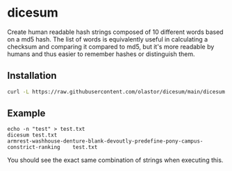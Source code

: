 # dicesum

Create human readable hash strings composed of 10 different words based on a md5 hash. The list of words is equivalently useful in calculating a checksum and comparing it compared to md5, but it's more readable by humans and thus easier to remember hashes or distinguish them.

## Installation

```sh
curl -L https://raw.githubusercontent.com/olastor/dicesum/main/dicesum.py -o /usr/local/bin/dicesum && chmod +x /usr/local/bin/dicesum
```

## Example

```
echo -n "test" > test.txt
dicesum test.txt
armrest-washhouse-denture-blank-devoutly-predefine-pony-campus-constrict-ranking	test.txt
```

You should see the exact same combination of strings when executing this.
